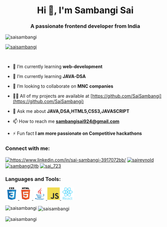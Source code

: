 <h1 align="center">Hi 👋, I'm Sambangi Sai</h1>
<h3 align="center">A passionate frontend developer from India</h3>

<p align="left"> <img src="https://komarev.com/ghpvc/?username=saisambangi&label=Profile%20views&color=0e75b6&style=flat" alt="saisambangi" /> </p>

<p align="left"> <a href="https://github.com/ryo-ma/github-profile-trophy"><img src="https://github-profile-trophy.vercel.app/?username=saisambangi" alt="saisambangi" /></a> </p>

<p align="left"> <a href="https://twitter.com/" target="blank"><img src="https://img.shields.io/twitter/follow/?logo=twitter&style=for-the-badge" alt="" /></a> </p>

- 🔭 I’m currently learning **web-development**

- 🌱 I’m currently learning **JAVA-DSA**

- 👯 I’m looking to collaborate on **MNC companies**

- 👨‍💻 All of my projects are available at [https://github.com/SaiSambangi](https://github.com/SaiSambangi)

- 💬 Ask me about **JAVA,DSA,HTML5,CSS3,JAVASCRIPT**

- 📫 How to reach me **sambangisai924@gmail.com**

- ⚡ Fun fact **I am more passionate on Competitive hackathons**

<h3 align="left">Connect with me:</h3>
<p align="left">
<a href="https://linkedin.com/in/https://www.linkedin.com/in/sai-sambangi-3917072bb/" target="blank"><img align="center" src="https://raw.githubusercontent.com/rahuldkjain/github-profile-readme-generator/master/src/images/icons/Social/linked-in-alt.svg" alt="https://www.linkedin.com/in/sai-sambangi-3917072bb/" height="30" width="40" /></a>
<a href="https://www.leetcode.com/saireynold" target="blank"><img align="center" src="https://raw.githubusercontent.com/rahuldkjain/github-profile-readme-generator/master/src/images/icons/Social/leet-code.svg" alt="saireynold" height="30" width="40" /></a>
<a href="https://auth.geeksforgeeks.org/user/sambangi2jtb" target="blank"><img align="center" src="https://raw.githubusercontent.com/rahuldkjain/github-profile-readme-generator/master/src/images/icons/Social/geeks-for-geeks.svg" alt="sambangi2jtb" height="30" width="40" /></a>
<a href="https://discord.gg/sai_723" target="blank"><img align="center" src="https://raw.githubusercontent.com/rahuldkjain/github-profile-readme-generator/master/src/images/icons/Social/discord.svg" alt="sai_723" height="30" width="40" /></a>
</p>

<h3 align="left">Languages and Tools:</h3>
<p align="left"> <a href="https://www.w3schools.com/css/" target="_blank" rel="noreferrer"> <img src="https://raw.githubusercontent.com/devicons/devicon/master/icons/css3/css3-original-wordmark.svg" alt="css3" width="40" height="40"/> </a> <a href="https://www.w3.org/html/" target="_blank" rel="noreferrer"> <img src="https://raw.githubusercontent.com/devicons/devicon/master/icons/html5/html5-original-wordmark.svg" alt="html5" width="40" height="40"/> </a> <a href="https://www.java.com" target="_blank" rel="noreferrer"> <img src="https://raw.githubusercontent.com/devicons/devicon/master/icons/java/java-original.svg" alt="java" width="40" height="40"/> </a> <a href="https://developer.mozilla.org/en-US/docs/Web/JavaScript" target="_blank" rel="noreferrer"> <img src="https://raw.githubusercontent.com/devicons/devicon/master/icons/javascript/javascript-original.svg" alt="javascript" width="40" height="40"/> </a> <a href="https://reactjs.org/" target="_blank" rel="noreferrer"> <img src="https://raw.githubusercontent.com/devicons/devicon/master/icons/react/react-original-wordmark.svg" alt="react" width="40" height="40"/> </a> </p>

<p><img align="left" src="https://github-readme-stats.vercel.app/api/top-langs?username=saisambangi&show_icons=true&locale=en&layout=compact" alt="saisambangi" /></p>

<p>&nbsp;<img align="center" src="https://github-readme-stats.vercel.app/api?username=saisambangi&show_icons=true&locale=en" alt="saisambangi" /></p>

<p><img align="center" src="https://github-readme-streak-stats.herokuapp.com/?user=saisambangi&" alt="saisambangi" /></p>
